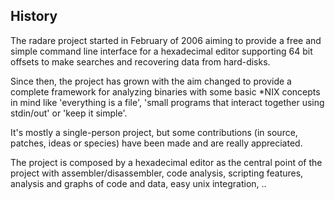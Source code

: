 ## History

The radare project started in February of 2006 aiming to provide a free and simple command line interface for a hexadecimal editor supporting 64 bit offsets to make searches and recovering data from hard-disks.

Since then, the project has grown with the aim changed to provide a complete framework for analyzing binaries with some basic *NIX concepts in mind like 'everything is a file', 'small programs that interact together using stdin/out' or 'keep it simple'.

It's mostly a single-person project, but some contributions (in source, patches, ideas or species) have been made and are really appreciated.

The project is composed by a hexadecimal editor as the central point of the project with assembler/disassembler, code analysis, scripting features, analysis and graphs of code and data, easy unix integration, ..
